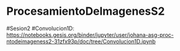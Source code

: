 # ProcesamientoDeImagenesS2
#Sesion2
#Convolucion1D: https://notebooks.gesis.org/binder/jupyter/user/johana-asg-proc-ntodeimageness2-31zfx93p/doc/tree/Convolucion1D.ipynb
